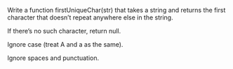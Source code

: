 Write a function firstUniqueChar(str) that takes a string and returns the first character that doesn’t repeat anywhere else in the string.

If there’s no such character, return null.

Ignore case (treat A and a as the same).

Ignore spaces and punctuation.